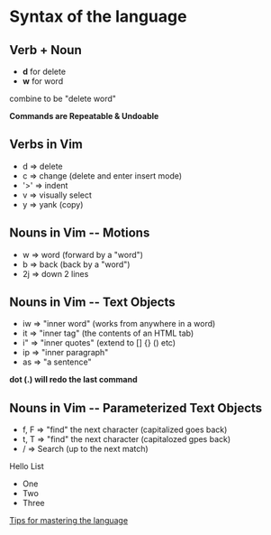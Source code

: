 # Syntax of the language
## Verb + Noun

- **d** for delete
- **w** for word

combine to be "delete word"

**Commands are Repeatable & Undoable**
## Verbs in Vim
- d => delete
- c => change (delete and enter insert mode)
- '>' => indent
- v => visually select
- y => yank (copy)


## Nouns in Vim -- Motions
- w => word (forward by a "word")
- b => back (back by a "word")
- 2j => down 2 lines


## Nouns in Vim -- Text Objects
- iw => "inner word" (works from anywhere in a word)
- it => "inner tag" (the contents of an HTML tab)
- i" => "inner quotes" (extend to [] {} () etc)
- ip => "inner paragraph"
- as => "a sentence"

**dot (.) will redo the last command**

## Nouns in Vim -- Parameterized Text Objects
- f, F => "find" the next character (capitalized goes back)
- t, T => "find" the next character (capitalozed gpes back)
- / => Search (up to the next match)

<div class="user">
<p>Hello List</p>
<ul>
<li>One</li>
<li>Two</li>
<li>Three</li>
</ul>
</div>

[Tips for mastering the language](https://www.youtube.com/watch?v=wlR5gYd6um0)

